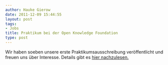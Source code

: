 ```yaml
---
author: Hauke Gierow
date: 2011-12-09 15:44:55
layout: post
tags:
- Jobs
title: Praktikum bei der Open Knowledge Foundation
type: post
---
```


Wir haben soeben unsere erste Praktikumsausschreibung veröffentlicht und freuen uns über Interesse. Details gibt es [hier nachzulesen.](/jobs/)